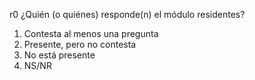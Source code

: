 r0	¿Quién (o quiénes) responde(n) el módulo residentes?

1.	Contesta al menos una pregunta
2.	Presente, pero no contesta
3.	No está presente
9.	NS/NR
